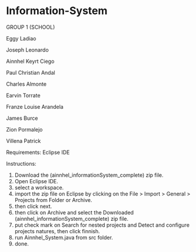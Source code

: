# Information-System

GROUP 1 (SCHOOL)

Eggy Ladiao

Joseph Leonardo 

Ainnhel Keyrt Ciego

Paul Christian Andal 

Charles Almonte 

Earvin Torrate 

Franze Louise Arandela

James Burce 

Zion Pormalejo

Villena Patrick




Requirements:
Eclipse IDE

Instructions:
1. Download the (ainnhel_informationSystem_complete) zip file.
2. Open Eclipse IDE.
3. select a workspace.
4. import the zip file on Eclipse by clicking on the File > Import > General > Projects from Folder or Archive.
5. then click next.
6. then click on Archive and select the Downloaded (ainnhel_informationSystem_complete) zip file.
7. put check mark on Search for nested projects and Detect and configure projects natures, then click finnish.
8. run Ainnhel_System.java from src folder.
9. done.


